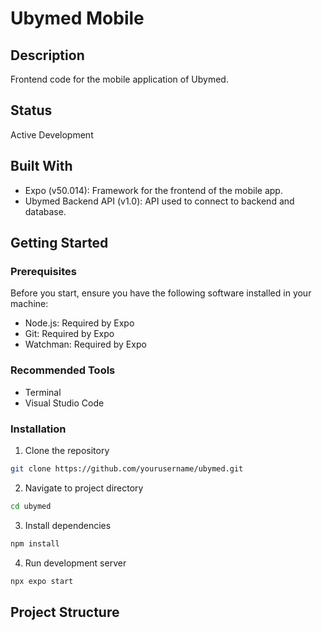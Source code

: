 # Ubymed Mobile

## Description
Frontend code for the mobile application of Ubymed.

## Status
Active Development

## Built With
- Expo (v50.014): Framework for the frontend of the mobile app.
- Ubymed Backend API (v1.0): API used to connect to backend and database.

## Getting Started

### Prerequisites
Before you start, ensure you have the following software installed in your machine:
- Node.js: Required by Expo
- Git: Required by Expo
- Watchman: Required by Expo

### Recommended Tools
- Terminal
- Visual Studio Code

### Installation
1. Clone the repository
```bash
git clone https://github.com/yourusername/ubymed.git
```
2. Navigate to project directory
```bash
cd ubymed
```
3. Install dependencies
```bash
npm install
```
4. Run development server
```bash
npx expo start
```

## Project Structure
